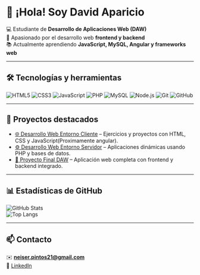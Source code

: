 # 👋 ¡Hola! Soy David Aparicio

💻 Estudiante de **Desarrollo de Aplicaciones Web (DAW)**  
🚀 Apasionado por el desarrollo web **frontend y backend**  
📚 Actualmente aprendiendo **JavaScript, MySQL, Angular y frameworks web**  

---

## 🛠️ Tecnologías y herramientas
![HTML5](https://img.shields.io/badge/HTML5-E34F26?style=for-the-badge&logo=html5&logoColor=white)
![CSS3](https://img.shields.io/badge/CSS3-1572B6?style=for-the-badge&logo=css3&logoColor=white)
![JavaScript](https://img.shields.io/badge/JavaScript-F7DF1E?style=for-the-badge&logo=javascript&logoColor=black)
![PHP](https://img.shields.io/badge/PHP-777BB4?style=for-the-badge&logo=php&logoColor=white)
![MySQL](https://img.shields.io/badge/MySQL-005C84?style=for-the-badge&logo=mysql&logoColor=white)
![Node.js](https://img.shields.io/badge/Node.js-43853D?style=for-the-badge&logo=node.js&logoColor=white)
![Git](https://img.shields.io/badge/Git-F05032?style=for-the-badge&logo=git&logoColor=white)
![GitHub](https://img.shields.io/badge/GitHub-100000?style=for-the-badge&logo=github&logoColor=white)

---

## 📂 Proyectos destacados
- [🌐 Desarrollo Web Entorno Cliente](#) – Ejercicios y proyectos con HTML, CSS y JavaScript(Proximamente angular).  
- [⚙️ Desarrollo Web Entorno Servidor](#) – Aplicaciones dinámicas usando PHP y bases de datos.  
- [📌 Proyecto Final DAW](#) – Aplicación web completa con frontend y backend integrado.  

---

## 📊 Estadísticas de GitHub
![GitHub Stats](https://github-readme-stats.vercel.app/api?username=David-aparicio&show_icons=true&theme=tokyonight)  
![Top Langs](https://github-readme-stats.vercel.app/api/top-langs/?username=David-aparicio&layout=compact&theme=tokyonight)

---

## 📫 Contacto
✉️ **neiser.pintos21@gmail.com**  
🔗 [LinkedIn](https://www.linkedin.com)   
